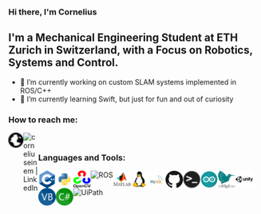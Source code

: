 ### Hi there, I'm Cornelius


## I'm a Mechanical Engineering Student at ETH Zurich in Switzerland, with a Focus on Robotics, Systems and Control.
- 🔭 I’m currently working on custom SLAM systems implemented in ROS/C++
- 🌱 I’m currently learning Swift, but just for fun and out of curiosity


### How to reach me:
[<img align="left" alt="corneliuseinem.com" width="30px" src="https://raw.githubusercontent.com/iconic/open-iconic/master/svg/globe.svg" />][website]
[<img align="left" alt="corneliuseinem | LinkedIn" width="30px" src="https://cdn.jsdelivr.net/npm/simple-icons@v3/icons/linkedin.svg" />][linkedin]

<br />

### Languages and Tools:

<img align="left" alt="C++" height="35px" src="https://raw.githubusercontent.com/github/explore/master/topics/cpp/cpp.png" />
<img align="left" alt="Python" height="35px" src="https://raw.githubusercontent.com/github/explore/master/topics/python/python.png" />
<img align="left" alt="openCV" height="35px" src="https://raw.githubusercontent.com/github/explore/master/topics/opencv/opencv.png" />
<img align="left" alt="ROS" height="35px" src="https://www.ros.org/wp-content/uploads/2013/10/rosorg-logo1.png" />
<img align="left" alt="Matlab" height="35px" src="https://raw.githubusercontent.com/github/explore/master/topics/matlab/matlab.png" />
<img align="left" alt="Linux" height="35px" src="https://raw.githubusercontent.com/github/explore/master/topics/linux/linux.png" />
<img align="left" alt="MySQL" height="35px" src="https://raw.githubusercontent.com/github/explore/80688e429a7d4ef2fca1e82350fe8e3517d3494d/topics/mysql/mysql.png" />
<img align="left" alt="GitHub" height="35px" src="https://raw.githubusercontent.com/github/explore/78df643247d429f6cc873026c0622819ad797942/topics/github/github.png" />
<img align="left" alt="Terminal" height="35px" src="https://raw.githubusercontent.com/github/explore/80688e429a7d4ef2fca1e82350fe8e3517d3494d/topics/terminal/terminal.png" />
<img align="left" alt="Arduino" height="35px" src="https://raw.githubusercontent.com/github/explore/master/topics/arduino/arduino.png" />
<img align="left" alt="Latex" height="35px" src="https://raw.githubusercontent.com/github/explore/master/topics/latex/latex.png" />
<img align="left" alt="Unity" height="35px" src="https://raw.githubusercontent.com/github/explore/master/topics/unity/unity.png" />
<img align="left" alt="Visual Basic" height="35px" src="https://raw.githubusercontent.com/github/explore/master/topics/visual-basic/visual-basic.png" />
<img align="left" alt="C#" height="35px" src="https://raw.githubusercontent.com/github/explore/master/topics/csharp/csharp.png" />
<img align="left" alt="UiPath" height="35px" src="https://www.uipath.com/hubfs/Valentin/Brand-Kit/logos/UiPath-full-logo.svg?v=2.0" />



<!--
**ceinem/ceinem** is a ✨ _special_ ✨ repository because its `README.md` (this file) appears on your GitHub profile.

Here are some ideas to get you started:



- 👯 I’m looking to collaborate on ...
- 🤔 I’m looking for help with ...
- 💬 Ask me about ...
- 📫 How to reach me: ...
- 😄 Pronouns: ...
- ⚡ Fun fact: ...
-->

[website]: https://corneliuseinem.com
[linkedin]: https://www.linkedin.com/in/corneliuseinem/
